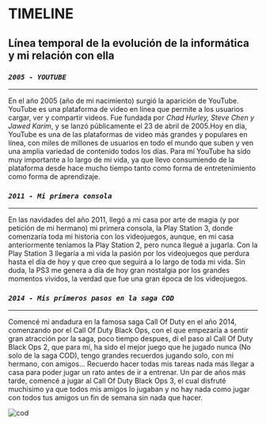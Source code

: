 # **TIMELINE**
## **Línea temporal de la evolución de la informática y mi relación con ella**

### *```2005 - YOUTUBE```*
---
En el año 2005 (año de mi nacimiento) surgió la aparición de YouTube. YouTube es una plataforma de video en línea que permite a los usuarios cargar, ver y compartir videos. Fue fundada por *Chad Hurley, Steve Chen y Jawed Karim*, y se lanzó públicamente el 23 de abril de 2005.Hoy en día, YouTube es una de las plataformas de video más grandes y populares en línea, con miles de millones de usuarios en todo el mundo que suben y ven una amplia variedad de contenido todos los días. Para mí YouTube ha sido muy importante a lo largo de mi vida, ya que llevo consumiendo de la plataforma desde hace mucho tiempo tanto como forma de entretenimiento como forma de aprendizaje.

### *```2011 - Mi primera consola```*
---
En las navidades del año 2011, llegó a mi casa por arte de magia (y por petición de mi hermano) mi primera consola, la Play Station 3, donde comenzaría toda mi historia con los videojuegos, aunque, en mi casa anteriormente teniamos la Play Station 2, pero nunca llegué a jugarla. Con la Play Station 3 llegaría a mi vida la pasión por los videojuegos que perdura hasta el día de hoy y que creo que seguirá a lo largo de toda mi vida. Sin duda, la PS3 me genera a día de hoy gran nostalgia por los grandes momentos vividos, la verdad que fue una gran época de los videojuegos.

### *```2014 - Mis primeros pasos en la saga COD```*
---
Comencé mi andadura en la famosa saga Call Of Duty en el año 2014, comenzando por el Call Of Duty Black Ops, con el que empezaría a sentir gran atracción por la saga, poco tiempo despues, dí el paso al Call Of Duty Black Ops 2, que para mí, ha sido el mejor juego que he jugado nunca (No solo de la saga COD), tengo grandes recuerdos jugando solo, con mi hermano, con amigos... Recuerdo hacer todas mis tareas nada más llegar a casa para poder jugar un rato antes de ir a entrenar. Un par de años más tarde, comencé a jugar al Call Of Duty Black Ops 3, el cual disfruté muchisimo ya que todos mis amigos lo jugaban y no hay nada como jugar con todos tus amigos un fin de semana sin nada que hacer.

![cod](https://store-images.s-microsoft.com/image/apps.62129.64192079529921030.30d57e74-bcd3-4ec3-b741-3aecddc69db7.dd5ce4c3-09c2-4511-8eb8-4469a84d9188?q=90&w=480&h=270)
